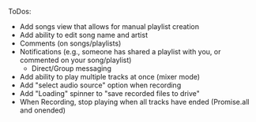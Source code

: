 ToDos:

- Add songs view that allows for manual playlist creation
- Add ability to edit song name and artist
- Comments (on songs/playlists)
- Notifications (e.g., someone has shared a playlist with you, or commented on your song/playlist)
    - Direct/Group messaging
- Add ability to play multiple tracks at once (mixer mode)
- Add "select audio source" option when recording
- Add "Loading" spinner to "save recorded files to drive"
- When Recording, stop playing when all tracks have ended (Promise.all and onended)